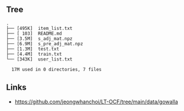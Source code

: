 
## Tree
```
.
├── [495K]  item_list.txt
├── [ 103]  README.md
├── [3.5M]  s_adj_mat.npz
├── [6.9M]  s_pre_adj_mat.npz
├── [1.3M]  test.txt
├── [4.4M]  train.txt
└── [343K]  user_list.txt

  17M used in 0 directories, 7 files
```

## Links
- https://github.com/jeongwhanchoi/LT-OCF/tree/main/data/gowalla